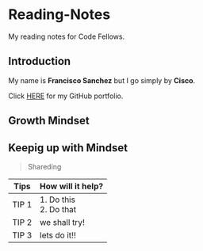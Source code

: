 # Reading-Notes
My reading notes for Code Fellows.

## Introduction

My name is **Francisco Sanchez** but I go simply by **Cisco**. 

Click [HERE](https://github.com/c0d3cisco/) for my GitHub portfolio.

## Growth Mindset

## Keepig up with Mindset
> Shareding 

| Tips | How will it help? |
| ------ | ------ |
| TIP 1 | 1. Do this <br> 2. Do that |
| TIP 2 | we shall try! |
| TIP 3 | lets do it!!  |
